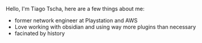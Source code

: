 Hello, I'm Tiago Tscha, here are a few things about me:

- former network engineer at Playstation and AWS
- Love working with obsidian and using way more plugins than necessary
- facinated by history
